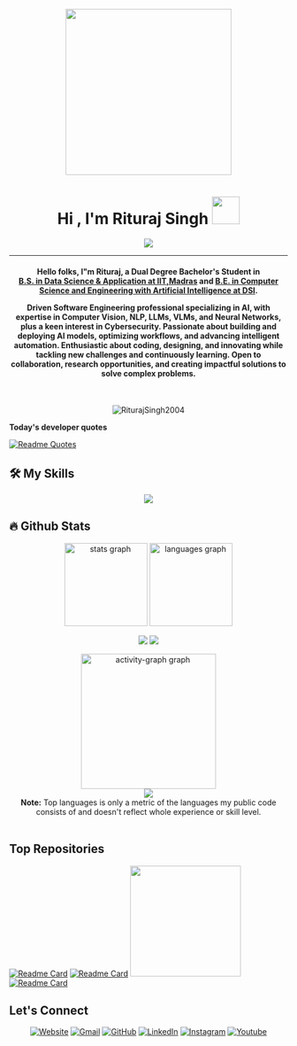 <p align="center"><img src="https://user-images.githubusercontent.com/74038190/235224431-e8c8c12e-6826-47f1-89fb-2ddad83b3abf.gif" width="300"></p>
<h1 align="center">Hi , I'm Rituraj Singh <img src="https://github.com/Anmol-Baranwal/Cool-GIFs-For-GitHub/assets/74038190/7bb1e704-6026-48f9-8435-2f4d40101348" width="50"></h1>
<p align="center">
 <a href="https://github.com/DenverCoder1/readme-typing-svg"><img src="https://readme-typing-svg.herokuapp.com?lines=AI+Engineer+and+Developer;Data+Scientist;Cyber+Security+Developer;AI%20|%20ML%20|%20DS%20|%20CyS%20|Enthusiast;Always%20learning%20new%20things&center=true&width=500&height=50&font=georgia&color=0077FF"></a>
</p>
<hr/>
<h4 align="center"><p>Hello folks, I"m Rituraj, a Dual Degree Bachelor's Student in<br> <ins>B.S. in Data Science & Application at IIT,Madras</ins> and <ins>B.E. in Computer Science and Engineering with Artificial Intelligence at DSI</ins>.</p><p>Driven Software Engineering professional specializing in AI, with expertise in Computer Vision, NLP, LLMs, VLMs, and Neural Networks, plus a keen interest in Cybersecurity. Passionate about building and deploying AI models, optimizing workflows, and advancing intelligent automation. Enthusiastic about coding, designing, and innovating while tackling new challenges and continuously learning. Open to collaboration, research opportunities, and creating impactful solutions to solve complex problems.</p></h4>
<br>
<p align="center"> <img src="https://komarev.com/ghpvc/?username=RiturajSingh2004&label=Rituraj%20Singh's%20Profile%20Views%20&color=dc143c&style=plastic" alt="RiturajSingh2004" /> </p>

<strong>Today's developer quotes</strong>

[![Readme Quotes](https://quotes-github-readme.vercel.app/api?type=horizontal&theme=swift&border=true)](https://github.com/piyushsuthar/github-readme-quotes)
<br>
## 🛠️ My Skills

<p align="center">
  <a href="https://skillicons.dev">
    <img src="https://skillicons.dev/icons?i=c,cpp,python,julia,r,flask,tensorflow,pytorch,scikitlearn,opencv,html,css,tailwindcss,js,ts,react,vue,next,nodejs,flutter,mysql,sqlite,mongodb,fastapi,docker,terraform,grafana,gcp,vscode,anaconda,powershell,arduino,vercel,firebase,git,github,kali&perline=7" />
  </a>
</p>

## 🔥 Github Stats
<div align="center">
  <img src="https://github-readme-stats.vercel.app/api?username=RiturajSingh2004&hide_title=false&hide_rank=false&show_icons=true&include_all_commits=true&count_private=true&disable_animations=false&theme=dracula&locale=en&hide_border=false" height="150" alt="stats graph"  />
  <img src="https://github-readme-stats.vercel.app/api/top-langs?username=RiturajSingh2004&locale=en&hide_title=false&layout=compact&card_width=320&langs_count=5&theme=dracula&hide_border=false" height="150" alt="languages graph"  />
<div style="display:flex;justify-content:center; align-items:center">
  
  <img src="http://github-profile-summary-cards.vercel.app/api/cards/productive-time?username=RiturajSingh2004&theme=ayu_mirage&utcOffset=8"></img>
  <img src="http://github-profile-summary-cards.vercel.app/api/cards/stats?username=RiturajSingh2004&theme=ayu_mirage"></img>
</div>

  <img src="https://github-readme-activity-graph.vercel.app/graph?username=RiturajSingh2004&radius=0&area=true&hide_title=false&hide_border=false&theme=synthwave-84&custom_title=My%20Contribution%20Graph" height="244" alt="activity-graph graph"  />
<br>
<img src="http://github-profile-summary-cards.vercel.app/api/cards/profile-details?username=RiturajSingh2004&theme=ayu_mirage"></img><br>
<b>Note:</b> Top languages is only a metric of the languages my public code consists of and doesn't reflect whole experience or skill level.

</div>
<br>

## Top Repositories

[![Readme Card](https://github-readme-stats.vercel.app/api/pin/?username=RiturajSingh2004&repo=YT-Summae-Synopsis&theme=swift)](https://github.com/RiturajSingh2004/YT-Summae-Synopsis)  [![Readme Card](https://github-readme-stats.vercel.app/api/pin/?username=RiturajSingh2004&repo=CounterAct-Mitigation&theme=swift)](https://github.com/RiturajSingh2004/CounterAct-Mitigation) <img src="https://user-images.githubusercontent.com/74038190/212749447-bfb7e725-6987-49d9-ae85-2015e3e7cc41.gif" width="200">
[![Readme Card](https://github-readme-stats.vercel.app/api/pin/?username=RiturajSingh2004&repo=SenticWaveX&theme=swift)](https://github.com/RiturajSingh2004/SenticWaveX) 

## Let's Connect

<p align="center">
  <a href="https://.github.io/"><img src="https://cdn-icons-png.flaticon.com/64/909/909263.png" alt="Website"/></a>
	<a href="mailto:ritturaj2004@gmail.com"><img src="https://skillicons.dev/icons?i=gmail"alt="Gmail"/></a>
	<a href="https://github.com/RiturajSingh2004"><img src="https://skillicons.dev/icons?i=github" alt="GitHub"/></a>
	<a href="https://linkedin.com/in/riturajsingh2004"><img src="https://skillicons.dev/icons?i=linkedin" alt="LinkedIn"/></a>
	<a href="https://instagram.com/riturajsingh.paradiser"><img src="https://skillicons.dev/icons?i=instagram" alt="Instagram"/></a>
	<a href="https://www.youtube.com/@RiturajSingh-ParadiseR"><img src="https://skillicons.dev/icons?i=youtube" alt="Youtube"/></a>
	
</p>

<!--img align="right" alt="Coding" width="450" src="https://camo.githubusercontent.com/6607041227d81f650340ff070cc2843518acad359b57e5bb054a9fb7127aa041/68747470733a2f2f63646e2e6472696262626c652e636f6d2f75736572732f323634363432332f73637265656e73686f74732f353530373139362f636f6d70757465722e676966" data-canonical-src="https://cdn.dribbble.com/users/2646423/screenshots/5507196/computer.gif" style="max-width:100%;"/-->
